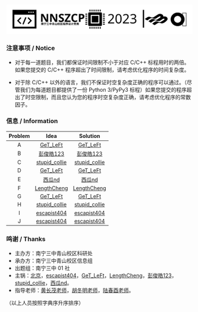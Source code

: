 ![head](./Statement/assets/new_head.svg)

### 注意事项 $\textbf{/ Notice}$

- 对于每一道题目，我们都保证时间限制不小于对应 C/C++ 标程用时的两倍。如果您提交的 C/C++ 程序超出了时间限制，请考虑优化程序的时间复杂度。

- 对于除 C/C++ 以外的语言，我们不保证时空复杂度正确的程序可以通过。（尽管我们为每道题目都提供了一份 Python 3/PyPy3 标程）如果您提交的程序超出了时空限制，而且您认为您的程序时空复杂度正确，请考虑优化程序的常数因子。

### 信息 $\textbf{/ Information}$

| Problem | Idea | Solution |
| :----------: | :----------: | :----------: |
| A | [GeT_LeFt](https://www.luogu.com.cn/user/807091) | [GeT_LeFt](https://www.luogu.com.cn/user/807091) |
| B | [彭俊皓123](https://www.luogu.com.cn/user/353893) | [彭俊皓123](https://www.luogu.com.cn/user/353893) |
| C | [stupid_collie](https://www.luogu.com.cn/user/540287) | [stupid_collie](https://www.luogu.com.cn/user/540287) |
| D | [GeT_LeFt](https://www.luogu.com.cn/user/807091) | [GeT_LeFt](https://www.luogu.com.cn/user/807091) |
| E | [西瓜nd](https://www.luogu.com.cn/user/464081) | [西瓜nd](https://www.luogu.com.cn/user/464081) |
| F | [LengthCheng](https://www.luogu.com.cn/user/796913) | [LengthCheng](https://www.luogu.com.cn/user/796913) |
| G | [GeT_LeFt](https://www.luogu.com.cn/user/807091) | [GeT_LeFt](https://www.luogu.com.cn/user/807091) |
| H | [stupid_collie](https://www.luogu.com.cn/user/540287) | [stupid_collie](https://www.luogu.com.cn/user/540287) |
| I | [escapist404](https://www.luogu.com.cn/user/284754) | [escapist404](https://www.luogu.com.cn/user/284754) |
| J | [escapist404](https://www.luogu.com.cn/user/284754) | [escapist404](https://www.luogu.com.cn/user/284754) |


### 鸣谢 $\textbf{/ Thanks}$

* 主办方：南宁三中青山校区科研处
* 承办方：南宁三中青山校区信息组
* 出题组：南宁三中 01 社
* 主锅：[北京](https://www.luogu.com.cn/user/322285)，[escapist404](https://www.luogu.com.cn/user/284754)，[GeT_LeFt](https://www.luogu.com.cn/user/807091)，[LengthCheng](https://www.luogu.com.cn/user/796913)，[彭俊皓123](https://www.luogu.com.cn/user/353893)，[stupid_collie](https://www.luogu.com.cn/user/540287)，[西瓜nd](https://www.luogu.com.cn/user/464081)。
* 指导老师：[黄长茂老师](https://www.luogu.com.cn/user/34746)，[胡冬明老师](https://www.luogu.com.cn/user/4503)，[陆春酉老师](https://www.luogu.com.cn/user/283814)。

（以上人员按照字典序升序排序）

